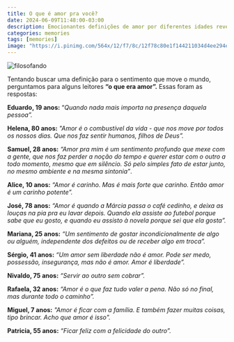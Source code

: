 ```yaml
---
title: O que é amor pra você?
date: 2024-06-09T11:48:00-03:00
description: Emocionantes definições de amor por diferentes idades revelam sua natureza complexa, desde a liberdade até a felicidade na felicidade do outro.
categories: memories
tags: [memories]
image: "https://i.pinimg.com/564x/12/f7/8c/12f78c80e1f144211034d4ee294e176e.jpg"
---
```


![filosofando](https://cdn.jsdelivr.net/gh/geanramos/files/img/filosofando.png)


Tentando buscar uma definição para o sentimento que move o mundo, perguntamos para alguns leitores **“o que era amor”.** Essas foram as respostas:

**Eduardo, 19 anos:**  “_Quando nada mais importa na presença daquela pessoa”._
    
**Helena, 80 anos:** _"Amor é o combustível da vida - que nos move por todos os nossos dias. Que nos faz sentir humanos, filhos de Deus”._
    
**Samuel, 28 anos:** _“Amor pra mim é um sentimento profundo que mexe com a gente, que nos faz perder a noção do tempo e querer estar com o outro a todo momento, mesmo que em silêncio. Só pelo simples fato de estar junto, no mesmo ambiente e na mesma sintonia”_.
    
**Alice, 10 anos:** _“Amor é carinho. Mas é mais forte que carinho. Então amor é um carinho potente”._
    
**José, 78 anos:** _“Amor é quando a Márcia passa o café cedinho, e deixa as louças na pia pra eu lavar depois. Quando ela assiste ao futebol porque sabe que eu gosto, e quando eu assisto à novela porque sei que ela gosta”._
    
**Mariana, 25 anos:**  _“Um sentimento de gostar incondicionalmente de algo ou alguém, independente dos defeitos ou de receber algo em troca”._
    
**Sérgio, 41 anos:** _“Um amor sem liberdade não é amor. Pode ser medo, possessão, insegurança, mas não é amor. Amor é liberdade”._
    
**Nivaldo, 75 anos:** _“Servir ao outro sem cobrar”._
    
**Rafaela, 32 anos:** _“Amor é o que faz tudo valer a pena. Não só no final, mas durante todo o caminho”._
    
**Miguel, 7 anos:** _"Amor é ficar com a família. E também fazer muitas coisas, tipo brincar. Acho que amor é isso"._
    
**Patricia, 55 anos:** _“Ficar feliz com a felicidade do outro”._
